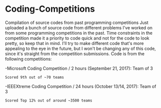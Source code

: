 # Coding-Competitions
Compilation of source codes from past programming competitions
Just uploaded a bunch of source code from different problems I've worked on from some programming competitions in the past. Time constraints in the competition made it a priority to code quick and not for the code to look pretty, so keep that in mind. I'll try to make different code that's more appealing to the eye in the future, but I won't be changing any of this code, since it's straight from the competition submissions.
Code is from the following competitions:

-Microsoft Coding Competition / 2 hours (September 21, 2017): Team of 3

    Scored 9th out of ~70 teams
 
 
 -IEEEXtreme Coding Competition / 24 hours (October 13/14, 2017): Team of 3

    Scored Top 12% out of around ~3500 teams
 

